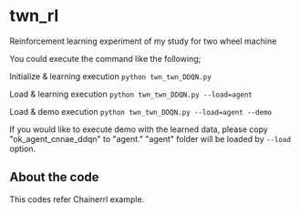 # twn_rl
Reinforcement learning experiment of my study for two wheel machine

You could execute the command like the following;

Initialize & learning execution
`python twn_twn_DDQN.py`

Load & learning execution
`python twn_twn_DDQN.py --load=agent`

Load & demo execution
`python twn_twn_DDQN.py --load=agent --demo`

If you would like to execute demo with the learned data, please copy "ok_agent_cnnae_ddqn" to "agent."
"agent" folder will be loaded by `--load` option.


## About the code
This codes refer Chainerrl example.


